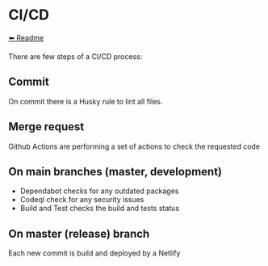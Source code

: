 # CI/CD

[:arrow_left: Readme](../README.md)

There are few steps of a CI/CD process:

## Commit

On commit there is a Husky rule to lint all files.

## Merge request

Github Actions are performing a set of actions to check the requested code

## On main branches (master, development)

- Dependabot checks for any outdated packages
- Codeql check for any security issues
- Build and Test checks the build and tests status

## On master (release) branch

Each new commit is build and deployed by a Netlify
